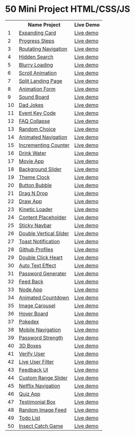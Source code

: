 <h1> 50 Mini Project HTML/CSS/JS </h1>

<table>
  <tr>
    <th></th>
    <th>Name Project</th>
    <th>Live Demo</th>
  </tr>
  <tr>
    <td>1</td>
    <td><a href="https://github.com/toantoan24620/50miniprojecthtmlcssjs/tree/master/Day1_ExpandingCard">Expanding Card</a></td>
    <td><a href="https://toantoan24620.github.io/50miniprojecthtmlcssjs/Day1_ExpandingCard/">Live demo</a></td>
  </tr>
  <tr>
    <td>2</td>
    <td><a href="https://github.com/toantoan24620/50miniprojecthtmlcssjs/tree/master/Day2_ProgressSteps">Progress Steps</a></td>
    <td><a href="https://toantoan24620.github.io/50miniprojecthtmlcssjs/Day2_ProgressSteps/">Live demo</a></td>
  </tr>
  <tr>
        <td>3</td>
        <td><a href="https://github.com/toantoan24620/50miniprojecthtmlcssjs/tree/master/Day3_RoutatingNavigation">Routating Navigation</a></td>
        <td><a href="https://toantoan24620.github.io/50miniprojecthtmlcssjs/Day3_RoutatingNavigation/">Live demo</a></td>
    </tr>
      <tr>
        <td>4</td>
        <td><a href="https://github.com/toantoan24620/50miniprojecthtmlcssjs/tree/master/Day4_HiddenSearch">Hidden Search</a></td>
        <td><a href="https://toantoan24620.github.io/50miniprojecthtmlcssjs/Day4_HiddenSearch/">Live demo</a></td>
      </tr>
      <tr>
        <td>5</td>
        <td><a href="https://github.com/toantoan24620/50miniprojecthtmlcssjs/tree/master/Day5_BlurryLoading">Blurry Loading</a></td>
        <td><a href="https://toantoan24620.github.io/50miniprojecthtmlcssjs/Day5_BlurryLoading/">Live demo</a></td>
      </tr>
      <tr>
        <td>6</td>
        <td><a href="https://github.com/toantoan24620/50miniprojecthtmlcssjs/tree/master/Day6_ScrollAnimation">Scroll Animation</a></td>
        <td><a href="https://toantoan24620.github.io/50miniprojecthtmlcssjs/Day6_ScrollAnimation/">Live demo</a></td>
      </tr>
      <tr>
        <td>7</td>
        <td><a href="https://github.com/toantoan24620/50miniprojecthtmlcssjs/tree/master/Day7_SplitLandingPage">Split Landing Page</a></td>
        <td><a href="https://toantoan24620.github.io/50miniprojecthtmlcssjs/Day7_SplitLandingPage/">Live demo</a></td>
      </tr>
      <tr>
        <td>8</td>
        <td><a href="https://github.com/toantoan24620/50miniprojecthtmlcssjs/tree/master/Day8_AnimationForm">Animation Form</a></td>
        <td><a href="https://toantoan24620.github.io/50miniprojecthtmlcssjs/Day8_AnimationForm/">Live demo</a></td>
      </tr>
      <tr>
        <td>9</td>
        <td><a href="https://github.com/toantoan24620/50miniprojecthtmlcssjs/tree/master/Day9_SoundBoard">Sound Board</a></td>
        <td><a href="https://toantoan24620.github.io/50miniprojecthtmlcssjs/Day9_SoundBoard/">Live demo</a></td>
      </tr>
      <tr>
        <td>10</td>
        <td><a href="https://github.com/toantoan24620/50miniprojecthtmlcssjs/tree/master/Day10_DadJokes">Dad Jokes</a></td>
        <td><a href="https://toantoan24620.github.io/50miniprojecthtmlcssjs/Day10_DadJokes/">Live demo</a></td>
      </tr>
      <tr>
        <td>11</td>
        <td><a href="https://github.com/toantoan24620/50miniprojecthtmlcssjs/tree/master/Day11_EventKeycode">Event Key Code</a></td>
        <td><a href="https://toantoan24620.github.io/50miniprojecthtmlcssjs/Day11_EventKeycode/">Live demo</a></td>
      </tr>
      <tr>
        <td>12</td>
        <td><a href="https://github.com/toantoan24620/50miniprojecthtmlcssjs/tree/master/Day12_FAQCollapse">FAQ Collapse</a></td>
        <td><a href="https://toantoan24620.github.io/50miniprojecthtmlcssjs/Day12_FAQCollapse/">Live demo</a></td>
      </tr>
      <tr>
        <td>13</td>
        <td><a href="https://github.com/toantoan24620/50miniprojecthtmlcssjs/tree/master/Day13_RandomChoice">Random Choice</a></td>
        <td><a href="https://toantoan24620.github.io/50miniprojecthtmlcssjs/Day13_RandomChoice/">Live demo</a></td>
      </tr>
      <tr>
        <td>14</td>
        <td><a href="https://github.com/toantoan24620/50miniprojecthtmlcssjs/tree/master/Day14_AnimatedNavigation">Animated Navigation</a></td>
        <td><a href="https://toantoan24620.github.io/50miniprojecthtmlcssjs/Day14_AnimatedNavigation/">Live demo</a></td>
      </tr>
      <tr>
        <td>15</td>
        <td><a href="https://github.com/toantoan24620/50miniprojecthtmlcssjs/tree/master/Day15_IncrementingCounter">Incrementing Counter</a></td>
        <td><a href="https://toantoan24620.github.io/50miniprojecthtmlcssjs/Day15_IncrementingCounter/">Live demo</a></td>
      </tr>
      <tr>
        <td>16</td>
        <td><a href="https://github.com/toantoan24620/50miniprojecthtmlcssjs/tree/master/Day16_DrinkWater">Drink Water</a></td>
        <td><a href="https://toantoan24620.github.io/50miniprojecthtmlcssjs/Day16_DrinkWater/">Live demo</a></td>
      </tr>
      <tr>
        <td>17</td>
        <td><a href="https://github.com/toantoan24620/50miniprojecthtmlcssjs/tree/master/Day17_MovieApp">Movie App</a></td>
        <td><a href="https://toantoan24620.github.io/50miniprojecthtmlcssjs/Day17_MovieApp/">Live demo</a></td>
      </tr>
      <tr>
        <td>18</td>
        <td><a href="https://github.com/toantoan24620/50miniprojecthtmlcssjs/tree/master/Day18_BackgroundSlider">Background Slider</a></td>
        <td><a href="https://toantoan24620.github.io/50miniprojecthtmlcssjs/Day18_BackgroundSlider/">Live demo</a></td>
      </tr>
      <tr>
        <td>19</td>
        <td><a href="https://github.com/toantoan24620/50miniprojecthtmlcssjs/tree/master/Day19_ThemeClock">Theme Clock</a></td>
        <td><a href="https://toantoan24620.github.io/50miniprojecthtmlcssjs/Day19_ThemeClock/">Live demo</a></td>
      </tr>
      <tr>
        <td>20</td>
        <td><a href="https://github.com/toantoan24620/50miniprojecthtmlcssjs/tree/master/Day20_ButtonBubble">Button Bubble</a></td>
        <td><a href="https://toantoan24620.github.io/50miniprojecthtmlcssjs/Day20_ButtonBubble/">Live demo</a></td>
      </tr>
      <tr>
        <td>21</td>
        <td><a href="https://github.com/toantoan24620/50miniprojecthtmlcssjs/tree/master/Day21_DragNDrop">Drag N Drop</a></td>
        <td><a href="https://toantoan24620.github.io/50miniprojecthtmlcssjs/Day21_DragNDrop/">Live demo</a></td>
      </tr>
      <tr>
        <td>22</td>
        <td><a href="https://github.com/toantoan24620/50miniprojecthtmlcssjs/tree/master/Day22_DrawApp">Draw App</a></td>
        <td><a href="https://toantoan24620.github.io/50miniprojecthtmlcssjs/Day22_DrawApp/">Live demo</a></td>
      </tr>
      <tr>
        <td>23</td>
        <td><a href="https://github.com/toantoan24620/50miniprojecthtmlcssjs/tree/master/Day23_KineticLoader">Kinetic Loader</a></td>
        <td><a href="https://toantoan24620.github.io/50miniprojecthtmlcssjs/Day23_KineticLoader/">Live demo</a></td>
      </tr>
      <tr>
        <td>24</td>
        <td><a href="https://github.com/toantoan24620/50miniprojecthtmlcssjs/tree/master/Day24_ContentPlaceholder">Content Placeholder</a></td>
        <td><a href="https://toantoan24620.github.io/50miniprojecthtmlcssjs/Day24_ContentPlaceholder/">Live demo</a></td>
      </tr>
      <tr>
        <td>25</td>
        <td><a href="https://github.com/toantoan24620/50miniprojecthtmlcssjs/tree/master/Day25_StickyNavbar">Sticky Navbar</a></td>
        <td><a href="https://toantoan24620.github.io/50miniprojecthtmlcssjs/Day25_StickyNavbar/">Live demo</a></td>
      </tr>
      <tr>
        <td>26</td>
        <td><a href="https://github.com/toantoan24620/50miniprojecthtmlcssjs/tree/master/Day26_DoubleVerticalSlider">Double Vertical Slider</a></td>
        <td><a href="https://toantoan24620.github.io/50miniprojecthtmlcssjs/Day26_DoubleVerticalSlider/">Live demo</a></td>
      </tr>
      <tr>
        <td>27</td>
        <td><a href="https://github.com/toantoan24620/50miniprojecthtmlcssjs/tree/master/Day27_ToastNotification">Toast Notification</a></td>
        <td><a href="https://toantoan24620.github.io/50miniprojecthtmlcssjs/Day27_ToastNotification/">Live demo</a></td>
      </tr>
      <tr>
        <td>28</td>
        <td><a href="https://github.com/toantoan24620/50miniprojecthtmlcssjs/tree/master/Day28_GithubProfiles">Github Profiles</a></td>
        <td><a href="https://toantoan24620.github.io/50miniprojecthtmlcssjs/Day28_GithubProfiles/">Live demo</a></td>
      </tr>
      <tr>
        <td>29</td>
        <td><a href="https://github.com/toantoan24620/50miniprojecthtmlcssjs/tree/master/Day29_DoubleClickHeart">Double Click Heart</a></td>
        <td><a href="https://toantoan24620.github.io/50miniprojecthtmlcssjs/Day29_DoubleClickHeart/">Live demo</a></td>
      </tr>
      <tr>
        <td>30</td>
        <td><a href="https://github.com/toantoan24620/50miniprojecthtmlcssjs/tree/master/Day30_AutoTextEffect">Auto Text Effect</a></td>
        <td><a href="https://toantoan24620.github.io/50miniprojecthtmlcssjs/Day30_AutoTextEffect/">Live demo</a></td>
      </tr>
      <tr>
        <td>31</td>
        <td><a href="https://github.com/toantoan24620/50miniprojecthtmlcssjs/tree/master/Day31_PasswordGenerator">Password Generater</a></td>
        <td><a href="https://toantoan24620.github.io/50miniprojecthtmlcssjs/Day31_PasswordGenerator/">Live demo</a></td>
      </tr>
      <tr>
        <td>32</td>
        <td><a href="https://github.com/toantoan24620/50miniprojecthtmlcssjs/tree/master/Day32_FeedBack">Feed Back</a></td>
        <td><a href="https://toantoan24620.github.io/50miniprojecthtmlcssjs/Day32_FeedBack/">Live demo</a></td>
      </tr>
      <tr>
        <td>33</td>
        <td><a href="https://github.com/toantoan24620/50miniprojecthtmlcssjs/tree/master/Day33_NoteApp">Node App</a></td>
        <td><a href="https://toantoan24620.github.io/50miniprojecthtmlcssjs/Day33_NoteApp/">Live demo</a></td>
      </tr>
      <tr>
        <td>34</td>
        <td><a href="https://github.com/toantoan24620/50miniprojecthtmlcssjs/tree/master/Day34_AnimatedCountdown">Animated Countdown</a></td>
        <td><a href="https://toantoan24620.github.io/50miniprojecthtmlcssjs/Day34_AnimatedCountdown/">Live demo</a></td>
      </tr>
      <tr>
        <td>35</td>
        <td><a href="https://github.com/toantoan24620/50miniprojecthtmlcssjs/tree/master/Day35_ImageCarousel">Image Carousel</a></td>
        <td><a href="https://toantoan24620.github.io/50miniprojecthtmlcssjs/Day35_ImageCarousel/">Live demo</a></td>
      </tr>
      <tr>
        <td>36</td>
        <td><a href="https://github.com/toantoan24620/50miniprojecthtmlcssjs/tree/master/Day36_HoverBoard">Hover Board</a></td>
        <td><a href="https://toantoan24620.github.io/50miniprojecthtmlcssjs/Day36_HoverBoard/">Live demo</a></td>
      </tr>
      <tr>
        <td>37</td>
        <td><a href="https://github.com/toantoan24620/50miniprojecthtmlcssjs/tree/master/Day37_Pokedex">Pokedex</a></td>
        <td><a href="https://toantoan24620.github.io/50miniprojecthtmlcssjs/Day37_Pokedex/">Live demo</a></td>
      </tr>
      <tr>
        <td>38</td>
        <td><a href="https://github.com/toantoan24620/50miniprojecthtmlcssjs/tree/master/Day38_MobileNavigation">Mobile Navigation</a></td>
        <td><a href="https://toantoan24620.github.io/50miniprojecthtmlcssjs/Day38_MobileNavigation/">Live demo</a></td>
      </tr>
      <tr>
        <td>39</td>
        <td><a href="https://github.com/toantoan24620/50miniprojecthtmlcssjs/tree/master/Day39_PasswordStrength">Password Strength</a></td>
        <td><a href="https://toantoan24620.github.io/50miniprojecthtmlcssjs/Day39_PasswordStrength/">Live demo</a></td>
      </tr>
      <tr>
        <td>40</td>
        <td><a href="https://github.com/toantoan24620/50miniprojecthtmlcssjs/tree/master/Day40_3DBoxes">3D Boxes</a></td>
        <td><a href="https://toantoan24620.github.io/50miniprojecthtmlcssjs/Day40_3DBoxes/">Live demo</a></td>
      </tr>
      <tr>
        <td>41</td>
        <td><a href="https://github.com/toantoan24620/50miniprojecthtmlcssjs/tree/master/Day41_VerifyUser">Verify User</a></td>
        <td><a href="https://toantoan24620.github.io/50miniprojecthtmlcssjs/Day41_VerifyUser/">Live demo</a></td>
      </tr>
      <tr>
        <td>42</td>
        <td><a href="https://github.com/toantoan24620/50miniprojecthtmlcssjs/tree/master/Day42_LiveUserFilter">Live User Filter</a></td>
        <td><a href="https://toantoan24620.github.io/50miniprojecthtmlcssjs/Day42_LiveUserFilter/">Live demo</a></td>
      </tr>
      <tr>
        <td>43</td>
        <td><a href="https://github.com/toantoan24620/50miniprojecthtmlcssjs/tree/master/Day43_FeedbackUI">Feedback UI</a></td>
        <td><a href="https://toantoan24620.github.io/50miniprojecthtmlcssjs/Day43_FeedbackUI/">Live demo</a></td>
      </tr>
      <tr>
        <td>44</td>
        <td><a href="https://github.com/toantoan24620/50miniprojecthtmlcssjs/tree/master/Day44_CustomRangeSlider">Custom Range Slider</a></td>
        <td><a href="https://toantoan24620.github.io/50miniprojecthtmlcssjs/Day44_CustomRangeSlider/">Live demo</a></td>
      </tr>
      <tr>
        <td>45</td>
        <td><a href="https://github.com/toantoan24620/50miniprojecthtmlcssjs/tree/master/Day45_NetflixNavigation">Netflix Navigation</a></td>
        <td><a href="https://toantoan24620.github.io/50miniprojecthtmlcssjs/Day45_NetflixNavigation/">Live demo</a></td>
      </tr>
      <tr>
        <td>46</td>
        <td><a href="https://github.com/toantoan24620/50miniprojecthtmlcssjs/tree/master/Day46_QuizApp">Quiz App</a></td>
        <td><a href="https://toantoan24620.github.io/50miniprojecthtmlcssjs/Day46_QuizApp/">Live demo</a></td>
      </tr>
      <tr>
        <td>47</td>
        <td><a href="https://github.com/toantoan24620/50miniprojecthtmlcssjs/tree/master/Day47_TestimonialBox">Testimonial Box</a></td>
        <td><a href="https://toantoan24620.github.io/50miniprojecthtmlcssjs/Day47_TestimonialBox/">Live demo</a></td>
      </tr>
      <tr>
        <td>48</td>
        <td><a href="https://github.com/toantoan24620/50miniprojecthtmlcssjs/tree/master/Day48_RandomImageFeed">Random Image Feed</a></td>
        <td><a href="https://toantoan24620.github.io/50miniprojecthtmlcssjs/Day48_RandomImageFeed/">Live demo</a></td>
      </tr>
      <tr>
        <td>49</td>
        <td><a href="https://github.com/toantoan24620/50miniprojecthtmlcssjs/tree/master/Day49_TodoList">Todo List</a></td>
        <td><a href="https://toantoan24620.github.io/50miniprojecthtmlcssjs/Day49_TodoList/">Live demo</a></td>
      </tr>
      <tr>
        <td>50</td>
        <td><a href="https://github.com/toantoan24620/50miniprojecthtmlcssjs/tree/master/Day50_InsectCatchGame">Insect Catch Game</a></td>
        <td><a href="https://toantoan24620.github.io/50miniprojecthtmlcssjs/Day50_InsectCatchGame/">Live demo</a></td>
      </tr>
  
</table>
